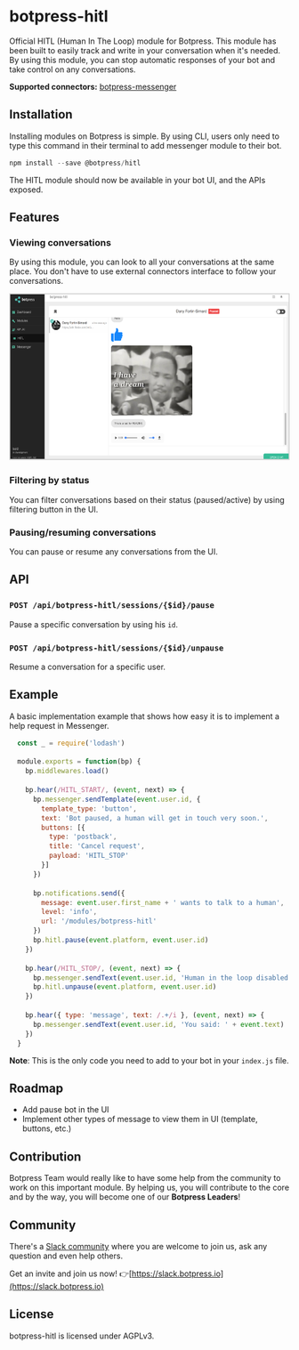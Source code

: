 # botpress-hitl

Official HITL (Human In The Loop) module for Botpress. This module has been built to easily track and write in your conversation when it's needed. By using this module, you can stop automatic responses of your bot and take control on any conversations.

**Supported connectors:** [botpress-messenger](https://github.com/botpress/botpress-messenger)

## Installation

Installing modules on Botpress is simple. By using CLI, users only need to type this command in their terminal to add messenger module to their bot.

```js
npm install --save @botpress/hitl
```

The HITL module should now be available in your bot UI, and the APIs exposed.

## Features

### Viewing conversations

By using this module, you can look to all your conversations at the same place. You don't have to use external connectors interface to follow your conversations.

<img src='/packages/botpress-hitl/assets/hitl-screenshot.png' height='300px'>

### Filtering by status

You can filter conversations based on their status (paused/active) by using filtering button in the UI.

### Pausing/resuming conversations

You can pause or resume any conversations from the UI.

## API

### `POST /api/botpress-hitl/sessions/{$id}/pause`

Pause a specific conversation by using his `id`.

### `POST /api/botpress-hitl/sessions/{$id}/unpause`

Resume a conversation for a specific user.

## Example

A basic implementation example that shows how easy it is to implement a help request in Messenger.

```js
  const _ = require('lodash')

  module.exports = function(bp) {
    bp.middlewares.load()

    bp.hear(/HITL_START/, (event, next) => {
      bp.messenger.sendTemplate(event.user.id, {
        template_type: 'button',
        text: 'Bot paused, a human will get in touch very soon.',
        buttons: [{
          type: 'postback',
          title: 'Cancel request',
          payload: 'HITL_STOP'
        }]
      })

      bp.notifications.send({
        message: event.user.first_name + ' wants to talk to a human',
        level: 'info',
        url: '/modules/botpress-hitl'
      })
      bp.hitl.pause(event.platform, event.user.id)
    })

    bp.hear(/HITL_STOP/, (event, next) => {
      bp.messenger.sendText(event.user.id, 'Human in the loop disabled. Bot resumed.')
      bp.hitl.unpause(event.platform, event.user.id)
    })

    bp.hear({ type: 'message', text: /.+/i }, (event, next) => {
      bp.messenger.sendText(event.user.id, 'You said: ' + event.text)
    })
  }
```

**Note**: This is the only code you need to add to your bot in your `index.js` file.

## Roadmap

- Add pause bot in the UI
- Implement other types of message to view them in UI (template, buttons, etc.)

## Contribution

Botpress Team would really like to have some help from the community to work on this important module. By helping us, you will contribute to the core and by the way, you will become one of our **Botpress Leaders**!

## Community

There's a [Slack community](https://slack.botpress.io) where you are welcome to join us, ask any question and even help others.

Get an invite and join us now! 👉[https://slack.botpress.io](https://slack.botpress.io)

## License

botpress-hitl is licensed under AGPLv3.

